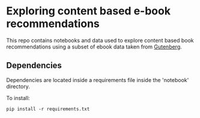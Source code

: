 # Exploring content based e-book recommendations
This repo contains notebooks and data used to explore content based book recommendations using a subset of ebook data taken from [Gutenberg](https://www.gutenberg.org).

## Dependencies
Dependencies are located inside a requirements file inside the 'notebook' directory.

To install:

```pip install -r requirements.txt```
